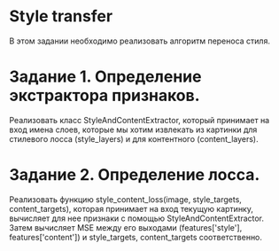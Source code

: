 # Style transfer
В этом задании необходимо реализовать алгоритм переноса стиля.

# Задание 1. Определение экстрактора признаков.
Реализовать класс StyleAndContentExtractor, который принимает на вход имена слоев, которые мы хотим извлекать из картинки для стилевого лосса (style_layers) и для контентного (content_layers).

# Задание 2. Определение лосса.
Реализовать функцию style_content_loss(image, style_targets, content_targets), которая принимает на вход текущую картинку, вычисляет для нее признаки с помощью StyleAndContentExtractor. Затем вычисляет MSE между его выходами (features['style'], features['content']) и style_targets, content_targets соответственно.
